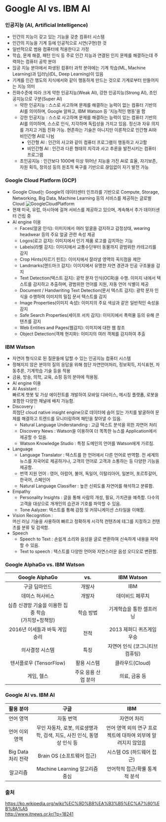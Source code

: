 # Google AI vs. IBM AI

### 인공지능 (AI, Artificial Intelligence)
- 인간의 지능이 갖고 있는 기능을 갖춘 컴퓨터 시스템
- 인간의 지능을 기계 등에 인공적으로 시연(구현)한 것
- 일반적으로 범용 컴퓨터에 적용한다고 가정
- 학습, 문제 해결, 패턴 인식 등 주로 인간 지능과 연결된 인지 문제를 해결하는데 주력하는 컴퓨터 공학 분야
- 읹공 지능 분야에서 파생된 컴퓨터 과학 분야에는 기계 학습(ML, Machine Learning)과 딥러닝(DL, Deep Learning)이 있음
- 기계를 인간 행도의 지식에서와 같이 행동하게 만드는 것으로 기계로부터 만들어지는 지능 의미
- 진화수준에 따라 크게 약한 인공지능(Weak AI), 강한 인공지능(Strong AI), 초인공지능으로 구분(Super AI)
  - 약한 인공지능 : 스스로 사고하며 문제를 해결하는 능력이 없는 컴퓨터 기반의 AI를 의미하며, Google 알파고, IBM Watson 등 '지능적인 행동'을 함
  - 강한 인공지능 : 스스로 사고하며 문제를 해결하는 능력이 있는 컴퓨터 기반의 AI를 의미하며, 스스로 인식, 지각하며 독립성을 가지고 있음. 정신과 자유 의지를 가지고 거듭 진화 가능. 현존하는 기술은 아니지만 이론적으로 인간형 AI와 비인간형 AI로 나뉨
    - 인간형 AI : 인간의 사고와 같이 컴퓨터 프로그램이 행동하고 사고함
    - 비인간형 AI : 인간과 다른 형태의 지각과 사고 추론을 발전시키는 컴퓨터 프로그램
  - 초인공지능 : 인간보다 1000배 이상 뛰어난 지능을 가진 AI로 효율, 자기보존, 자원 획득, 창의성 등의 원초적 욕구를 기반으로 끊임없이 자기 발전 가능

### Google Cloud Platform (GCP)
- Google Cloud는 Google의 데이터센터 인프라를 기반으로 Compute, Storage, Networking, Big Data, Machine Learning 등의 서비스를 제공하는 글로벌 Cloud
![GoogleCloudPlatform](https://t1.daumcdn.net/cfile/tistory/997F5D3359CC9BE217)
- 현재 미국, 유럽, 아시아에 걸쳐 서비스를 제공하고 있으며, 계속해서 추가 데이터센터 건립 중
- AI engine 이용
  - Faces(얼굴 인식): 이미지에서 여러 얼굴을 감지하고 감정상태, wearing headwear 등의 주요 얼굴 관련 속성 제공
  - Logos(로고 감지): 이미지에서 인기 제품 로고를 감지하는 기능
  - Labels(라벨 감지): 이미지에서 교통수단부터 동물까지 광범위한 카테고리를 감지
  - Crop Hints(자르기 힌트): 이미지에서 잘라낼 영역의 꼭지점을 제안
  - Landmarks(랜드마크 감지): 이미지에서 유명한 자연 경관과 인공 구조물을 감지
  - Text Detection(텍스트 감지): 광학 문자 인식(OCR)을 수행. 이미지 내에서 텍스트를 감지하고 추출하며, 광범위한 언어를 지원, 자동 언어 식별이 제공
  - Document / Handwriting Text Detection(문서 텍스트 감지): 광학 문자 인식을 수행하여 이미지의 밀집 문서 텍스트를 감지
  - Image Properties(이미지 속성): 이미지의 주요 색상과 같은 일반적인 속성을 감지
  - Safe Search Properties(세이프 서치 감지): 이미지에서 폭력물 등의 유해 콘텐츠를 감지
  - Web Entities and Pages(웹감지): 이미지에 대한 웹 참조
  - Object Detection(객체 현지화): 이미지의 여러 객체를 감지하여 추출

### IBM Watson
- 자연어 형식으로 된 질문들에 답할 수 있는 인공지능 컴퓨터 시스템
- 정해지지 않은 분야의 질의 응답을 위해 첨단 자연언어처리, 정보획득, 지식표현, 자동추론, 기계학습 기술 등을 적용
- 금융, 방송, 의학, 교육, 쇼핑 등의 분야에 적용됨.
- AI engine 이용
- AI Assistant : <br> 빠르게 챗봇 및 가상 에이전트를 개발하여 모바일 디바이스, 메시징 플랫폼, 로봇을 포함한 다양한 채널에 배치 가능함.
- Discovery : <br> 최첨단 cloud native insight engine으로 데이터에 숨어 있는 가치를 발굴하여 문제를 해결하고 트렌드를 모니터링하며 패턴을 찾아낼 수 있음.
  - Natural Language Understanding : 고급 텍스트 분석을 위한 자연어 처리
  - Discovery News : Watson을 이용하여 더 똑똑한 뉴스를 Application에서 제공할 수 있음.
  - Watson Knowledge Studio : 특정 도메인의 언어를 Watson에게 가르침.
- Language
  - Language Translator : 텍스트를 한 언어에서 다른 언어로 번역함. 전 세계의 뉴스를 자국어로 제공하거나, 고객의 언어로 고객과 소통하는 등 다양한 기능을 제공함.
  - 번역 지원 언어 : 영어, 아랍어, 불어, 독일어, 이탈리아어, 일본어, 포르투갈어, 한국어, 스페인어
  - Natural Language Classifier : 높은 신뢰도롤 자연어를 해석하고 분류함.
- Empathy
  - Personality Insights : 글을 통해 사람의 개성, 필요, 가치관을 예측함. 다수의 고객을 대상으로 개개인의 습관과 기호를 파악할 수 있음.
  - Tone Aalyzer: 텍스트를 통해 감정 및 커뮤니케이션 스타일을 이해함.
- Vision Recognition : <br> 머신 러닝 기술을 사용하여 빠르고 정확하게 시각적 컨텐츠에 테그를 지정하고 컨텐츠를 분류 및 검색함.
- Speech
  - Speech to Text : 손쉽게 소리와 음성을 글로 변환하여 신속하게 내용을 파악할 수 있음.
  - Text to speech : 텍스트를 다양한 언어와 자연스러운 음성 오디오로 변환함.

### Google AlphaGo vs. IBM Watson
|Google AlphaGo|vs.|IBM Watson|
|:---:|:---:|:---:|
|구글 딥마인드|개발사|IBM|
|데미스 허사비스|개발자|데이비드 페루치|
|심층 신경망 기술을 이용한 집중 학습 <br> (가치망+정책망)|학습 방법|기계학습을 통한 셀프러닝|
|2016년 이세돌과 바둑 게임 승리|전적|2013 제퍼디 퀴즈게임 우승|
|의사결정 시스템|특징|자연어 인식 (코그니티브 컴퓨팅)|
|텐서플로우 (TensorFlow)|활용 시스템|클라우드(Cloud)|
|게임, 헬스|주요 응용 산업 분야|의료, 금융 등|

### Google AI vs. IBM AI

|활용 분야|구글|IBM|
|:---:|:---:|:---:|
|언어 영역|자동 번역|자연어 처리|
|언어 이외 영역|무인 자동차, 로봇, 의료생명과학, 검색, 지도, 사진 인식, 동영상 인식 등|언어 영역 외의 연구 프로젝트에 대하여 외부에 알려지지 않았음|
|Big Data 처리 전략|Brain OS (소프트웨어 접근)|시스템 OS (하드웨어 접근)|
|알고리즘|Machine Learning 알고리즘 중심|언어학적 접근/확률 통계적 분석|

### 출처 <br>
https://ko.wikipedia.org/wiki/%EC%9D%B8%EA%B3%B5%EC%A7%80%EB%8A%A5 <br>
http://www.itnews.or.kr/?p=18241 
